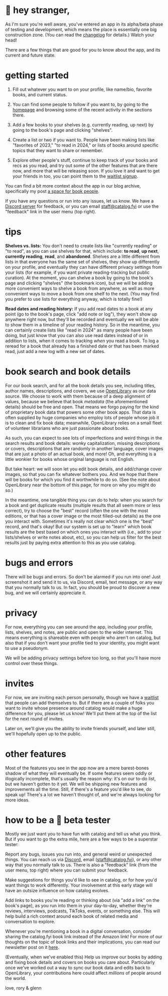 # 💌 hey stranger,

As I'm sure you're well aware, you've entered an app in its alpha/beta phase of testing and development, which means the place is essentially one big construction zone. (You can read the [changelog](https://catalog.fyi/changelog) for details.) Watch your head!

There are a few things that are good for you to know about the app, and its current and future state.

# getting started

1. Fill out whatever you want to on your profile, like name/bio, favorite books, and current status.

2. You can find some people to follow if you want to, by going to the [homepage](https://catalog.fyi/home) and browsing some of the recent activity in the sections there.

3. Add a few books to your shelves (e.g. currently reading, up next) by going to the book's page and clicking "shelves".

4. Create a list or two if you want to. People have been making lists like "favorites of 2023," "to read in 2024," or lists of books around specific topics that they want to share or remember.

5. Explore other people's stuff, continue to keep track of your books and recs as you read, and try out some of the other features that are there now, and more that will be releasing soon. If you love it and want to get your friends in too, you can point them to the [waitlist signup](https://tally.so/r/mZ20aA).

You can find a bit more context about the app in our blog archive, specifically my post [a space for book people](https://catalog.fyi/news/catalog-news-004-a-space-for-book-people).

If you have any questions or run into any issues, let us know. We have a [Discord server](https://discord.gg/Htj7gWYCkC) for feedback, or you can email staff@catalog.fyi or use the "feedback" link in the user menu (top right).

# tips

**Shelves vs. lists:**
You don't need to create lists like "currently reading" or "to read", as you can use shelves for that, which include: **to read**, **up next**, **currently reading**, **read**, and **abandoned**. Shelves are a little different from lists in that everyone has the same set of shelves, they show up differently on your profile, and eventually they can have different privacy settings from your lists (for example, if you want private reading-tracking but public curation). At the moment, you can shelve a book by going to the book's page and clicking "shelves" (the bookmark icon), but we will be adding more convenient ways to shelve a book from anywhere, as well as more convenient ways to move a book from one shelf to the next. (You may find you prefer to use lists for everything anyway, which is totally fine!)

**Read dates and reading history:**
If you add read dates to a book at any point (go to the book's page, click "add note or log"), they won't show up anywhere right now, but they'll be recorded and eventually we will be able to show them in a timeline of your reading history. So in the meantime, you can certainly create lists like "read in 2024" as many people have been doing, but just know that you can also use read dates instead of or in addition to lists, when it comes to tracking _when_ you read a book. To log a reread for a book that already has a finished date or that has been marked read, just add a new log with a new set of dates.

# book search and book details

For our book search, and for all the book details you see, including titles, author names, descriptions, and covers, we use [OpenLibrary](https://openlibrary.org/) as our data source. We choose to work with them because of a deep alignment of values, because we believe that book _metadata_ (the aforementioned details) should be free and open. That means we forgo paying for the kind of proprietary book data that powers some other book apps. That data is often supplied by huge companies who employ lots of people whose job it is to clean and fix book data; meanwhile, OpenLibrary relies on a small fleet of volunteer librarians who are just passionate about books.

As such, you can expect to see lots of imperfections and weird things in the search results and book details: wonky capitalization, missing descriptions or covers, descriptions that are randomly in another language, cover images that are just a photo of an actual book, and more! Oh, and everything is a little wonkier for books whose original language is not English.

But take heart: we will soon let you edit book details, and add/change cover images, so that you can fix whatever bothers you. And we hope that there will be books for which you find it worthwhile to do so. (See the note about OpenLibrary near the bottom of this page, for more on why you might do so.)

In the meantime, one tangible thing you can do to help: when you search for a book and get duplicate results (multiple results that all seem more or less correct), try to choose the "best" record (often the one with the most editions, or that has a cover image or the most filled-out details) as the one you interact with. Sometimes it's really not clear which one is the "best" record, and that's okay! But our system is set up to "learn" which book results are the best based on which ones you interact with (i.e., add to your lists/shelves or write notes about, etc), so you can help us filter for the best results just by paying extra attention to this as you use catalog.

# bugs and errors

There will be bugs and errors. So don't be alarmed if you run into one! Just screenshot it and send it to us, via Discord, email, text message, or any way that you normally talk to us. In fact, you should be proud to discover a new bug, and we will certainly appreciate it.

# privacy

For now, everything you can see around the app, including your profile, lists, shelves, and notes, are public and open to the wider internet. This means everything is shareable even with people who aren't on catalog, but also that if you don't want your profile tied to your identity, you might want to use a pseudonym.

We will be adding privacy settings before too long, so that you'll have more control over these things.

# invites

For now, we are inviting each person personally, though we have a [waitlist](https://tally.so/r/mZ20aA) that people can add themselves to. But if there are a couple of folks you want to invite whose presence around catalog would make a huge difference for you, please let us know! We'll put them at the top of the list for the next round of invites.

Later on, we'll give you the ability to invite friends yourself, and later still, we'll hopefully open up to the public.

# other features

Most of the features you see in the app now are a mere barest-bones shadow of what they will eventually be. If some features seem oddly or illogically incomplete, that's usually the reason why: it's on our to-do list, but we haven't gotten to it yet. We will be shipping new features and improvements all the time. Still, if there's a feature you'd like to see, do speak up! There's a lot we haven't thought of, and we're always looking for more ideas.

# how to be a 🌟 beta tester

Mostly we just want you to have fun with catalog and tell us what you think. But if you want to go the extra mile, here are a few ways to be a superstar tester:

Report any bugs, issues you run into, and general weird or unexpected things. You can reach us via [Discord](https://discord.gg/Htj7gWYCkC), email (staff@catalog.fyi), or any other way that you normally talk to us. There is also a "feedback" link (from the user menu, top right) where you can submit your feedback.

Make suggestions for things you'd like to see in catalog, or for how you'd want things to work differently. Your involvement at this early stage will have an outsize influence on how catalog evolves.

Add links to books you're reading or thinking about (via "add a link" on the book's page), as you run into them in your day-to-day, whether they're reviews, interviews, podcasts, TikToks, events, or something else. This will help build a rich context around each book of related media and conversation to explore.

Whenever you're mentioning a book in a digital conversation, consider sharing the catalog.fyi book link instead of the Amazon link! For more of our thoughts on the topic of book links and their implications, you can read our newsletter post on it [here](https://catalog.fyi/news/catalog-news-003-the-book-link).

(Eventually, when we've enabled this) Help us improve our books by adding and fixing book details and covers on books you care about. Particularly once we've worked out a way to sync our book data and edits back to OpenLibrary, your contributions here could affect _millions_ of people around the world.

love,
rory & glenn
